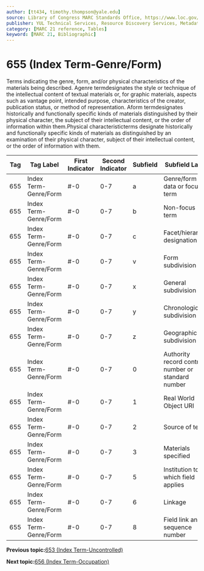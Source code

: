 ```yaml
---
author: [tt434, timothy.thompson@yale.edu]
source: Library of Congress MARC Standards Office, https://www.loc.gov/marc/bibliographic/bd655.html
publisher: YUL Technical Services, Resource Discovery Services, Metadata Services Unit
category: [MARC 21 reference, Tables]
keyword: [MARC 21, Bibliographic]
---
```


# 655 \(Index Term-Genre/Form\)

Terms indicating the genre, form, and/or physical characteristics of the materials being described. Agenre termdesignates the style or technique of the intellectual content of textual materials or, for graphic materials, aspects such as vantage point, intended purpose, characteristics of the creator, publication status, or method of representation. Aform termdesignates historically and functionally specific kinds of materials distinguished by their physical character, the subject of their intellectual content, or the order of information within them.Physical characteristicterms designate historically and functionally specific kinds of materials as distinguished by an examination of their physical character, subject of their intellectual content, or the order of information with them.

|Tag|Tag Label|First Indicator|Second Indicator|Subfield|Subfield Label|Repeatable|
|---|---------|---------------|----------------|--------|--------------|----------|
|655|Index Term-Genre/Form|\#-0|0-7|a|Genre/form data or focus term|F|
|655|Index Term-Genre/Form|\#-0|0-7|b|Non-focus term|T|
|655|Index Term-Genre/Form|\#-0|0-7|c|Facet/hierarchy designation|T|
|655|Index Term-Genre/Form|\#-0|0-7|v|Form subdivision|T|
|655|Index Term-Genre/Form|\#-0|0-7|x|General subdivision|T|
|655|Index Term-Genre/Form|\#-0|0-7|y|Chronological subdivision|T|
|655|Index Term-Genre/Form|\#-0|0-7|z|Geographic subdivision|T|
|655|Index Term-Genre/Form|\#-0|0-7|0|Authority record control number or standard number|T|
|655|Index Term-Genre/Form|\#-0|0-7|1|Real World Object URI|T|
|655|Index Term-Genre/Form|\#-0|0-7|2|Source of term|F|
|655|Index Term-Genre/Form|\#-0|0-7|3|Materials specified|F|
|655|Index Term-Genre/Form|\#-0|0-7|5|Institution to which field applies|F|
|655|Index Term-Genre/Form|\#-0|0-7|6|Linkage|F|
|655|Index Term-Genre/Form|\#-0|0-7|8|Field link and sequence number|T|

**Previous topic:**[653 \(Index Term-Uncontrolled\)](../tables/653_bib_table.md)

**Next topic:**[656 \(Index Term-Occupation\)](../tables/656_bib_table.md)

